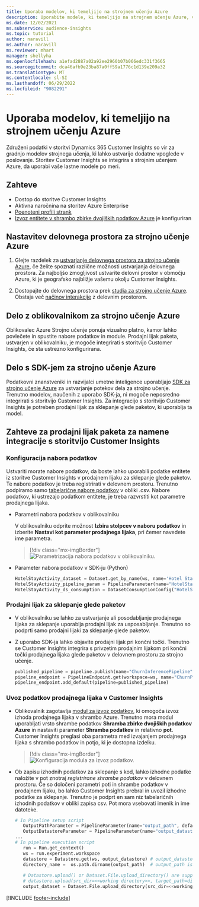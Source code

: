 ```yaml
---
title: Uporaba modelov, ki temeljijo na strojnem učenju Azure
description: Uporabite modele, ki temeljijo na strojnem učenju Azure, v storitvi Dynamics 365 Customer Insights.
ms.date: 12/02/2021
ms.subservice: audience-insights
ms.topic: tutorial
author: naravill
ms.author: naravill
ms.reviewer: mhart
manager: shellyha
ms.openlocfilehash: a1efad2887a02a92ee2960b07b066edc331f3665
ms.sourcegitcommit: dca46afb9e23ba87a0ff59a1776c1d139e209a32
ms.translationtype: MT
ms.contentlocale: sl-SI
ms.lasthandoff: 06/29/2022
ms.locfileid: "9082291"
---
```

# <a name="use-azure-machine-learning-based-models"></a>Uporaba modelov, ki temeljijo na strojnem učenju Azure

Združeni podatki v storitvi Dynamics 365 Customer Insights so vir za gradnjo modelov strojnega učenja, ki lahko ustvarijo dodatne vpoglede v poslovanje. Storitev Customer Insights se integrira s strojnim učenjem Azure, da uporabi vaše lastne modele po meri.

## <a name="prerequisites"></a>Zahteve

- Dostop do storitve Customer Insights
- Aktivna naročnina na storitev Azure Enterprise
- [Poenoteni profili strank](data-unification.md)
- [Izvoz entitete v shrambo zbirke dvojiških podatkov Azure](export-azure-blob-storage.md) je konfiguriran

## <a name="set-up-azure-machine-learning-workspace"></a>Nastavitev delovnega prostora za strojno učenje Azure

1. Glejte razdelek za [ustvarjanje delovnega prostora za strojno učenje Azure](/azure/machine-learning/concept-workspace#-create-a-workspace), če želite spoznati različne možnosti ustvarjanja delovnega prostora. Za najboljšo zmogljivost ustvarite delovni prostor v območju Azure, ki je geografsko najbližje vašemu okolju Customer Insights.

1. Dostopajte do delovnega prostora prek [studia za strojno učenje Azure](https://ml.azure.com/). Obstaja več [načinov interakcije](/azure/machine-learning/concept-workspace#tools-for-workspace-interaction) z delovnim prostorom.

## <a name="work-with-azure-machine-learning-designer"></a>Delo z oblikovalnikom za strojno učenje Azure

Oblikovalec Azure Strojno učenje ponuja vizualno platno, kamor lahko povlečete in spustite nabore podatkov in module. Prodajni lijak paketa, ustvarjen v oblikovalniku, je mogoče integrirati s storitvijo Customer Insights, če sta ustrezno konfigurirana. 
   
## <a name="working-with-azure-machine-learning-sdk"></a>Delo s SDK-jem za strojno učenje Azure

Podatkovni znanstveniki in razvijalci umetne inteligence uporabljajo [SDK za strojno učenje Azure](/python/api/overview/azure/ml/?preserve-view=true&view=azure-ml-py) za ustvarjanje potekov dela za strojno učenje. Trenutno modelov, naučenih z uporabo SDK-ja, ni mogoče neposredno integrirati s storitvijo Customer Insights. Za integracijo s storitvijo Customer Insights je potreben prodajni lijak za sklepanje glede paketov, ki uporablja ta model.

## <a name="batch-pipeline-requirements-to-integrate-with-customer-insights"></a>Zahteve za prodajni lijak paketa za namene integracije s storitvijo Customer Insights

### <a name="dataset-configuration"></a>Konfiguracija nabora podatkov

Ustvariti morate nabore podatkov, da boste lahko uporabili podatke entitete iz storitve Customer Insights v prodajnem lijaku za sklepanje glede paketov. Te nabore podatkov je treba registrirati v delovnem prostoru. Trenutno podpiramo samo [tabelarične nabore podatkov](/azure/machine-learning/how-to-create-register-datasets#tabulardataset) v obliki .csv. Nabore podatkov, ki ustrezajo podatkom entitete, je treba razvrstiti kot parametre prodajnega lijaka.
   
* Parametri nabora podatkov v oblikovalniku
   
     V oblikovalniku odprite možnost **Izbira stolpcev v naboru podatkov** in izberite **Nastavi kot parameter prodajnega lijaka**, pri čemer navedete ime parametra.

     > [!div class="mx-imgBorder"]
     > ![Parametrizacija nabora podatkov v oblikovalniku.](media/intelligence-designer-dataset-parameters.png "Razvrstitev parametrov nabora podatkov v oblikovalniku")
   
* Parameter nabora podatkov v SDK-ju (Python)
   
   ```python
   HotelStayActivity_dataset = Dataset.get_by_name(ws, name='Hotel Stay Activity Data')
   HotelStayActivity_pipeline_param = PipelineParameter(name="HotelStayActivity_pipeline_param", default_value=HotelStayActivity_dataset)
   HotelStayActivity_ds_consumption = DatasetConsumptionConfig("HotelStayActivity_dataset", HotelStayActivity_pipeline_param)
   ```

### <a name="batch-inference-pipeline"></a>Prodajni lijak za sklepanje glede paketov
  
* V oblikovalniku se lahko za ustvarjanje ali posodabljanje prodajnega lijaka za sklepanje uporablja prodajni lijak za usposabljanje. Trenutno so podprti samo prodajni lijaki za sklepanje glede paketov.

* Z uporabo SDK-ja lahko objavite prodajni lijak pri končni točki. Trenutno se Customer Insights integrira s privzetim prodajnim lijakom pri končni točki prodajnega lijaka glede paketov v delovnem prostoru za strojno učenje.
   
   ```python
   published_pipeline = pipeline.publish(name="ChurnInferencePipeline", description="Published Churn Inference pipeline")
   pipeline_endpoint = PipelineEndpoint.get(workspace=ws, name="ChurnPipelineEndpoint") 
   pipeline_endpoint.add_default(pipeline=published_pipeline)
   ```

### <a name="import-pipeline-data-into-customer-insights"></a>Uvoz podatkov prodajnega lijaka v Customer Insights

* Oblikovalnik zagotavlja [modul za izvoz podatkov](/azure/machine-learning/algorithm-module-reference/export-data), ki omogoča izvoz izhoda prodajnega lijaka v shrambo Azure. Trenutno mora modul uporabljati vrsto shrambe podatkov **Shramba zbirke dvojiških podatkov Azure** in nastaviti parameter **Shramba podatkov** in relativno **pot**. Customer Insights preglasi oba parametra med izvajanjem prodajnega lijaka s shrambo podatkov in potjo, ki je dostopna izdelku.
   > [!div class="mx-imgBorder"]
   > ![Konfiguracija modula za izvoz podatkov.](media/intelligence-designer-importdata.png "Konfiguracija modula za izvoz podatkov")
   
* Ob zapisu izhodnih podatkov za sklepanje s kod, lahko izhodne podatke naložite v pot znotraj *registrirane shrambe podatkov* v delovnem prostoru. Če so določeni parametri poti in shrambe podatkov v prodajnem lijaku, bo lahko Customer Insights prebral in uvozil izhodne podatke za sklepanje. Trenutno je podprt en sam niz tabelaričnih izhodnih podatkov v obliki zapisa csv. Pot mora vsebovati imenik in ime datoteke.

   ```python
   # In Pipeline setup script
      OutputPathParameter = PipelineParameter(name="output_path", default_value="HotelChurnOutput/HotelChurnOutput.csv")
      OutputDatastoreParameter = PipelineParameter(name="output_datastore", default_value="workspaceblobstore")
   ...
   # In pipeline execution script
      run = Run.get_context()
      ws = run.experiment.workspace
      datastore = Datastore.get(ws, output_datastore) # output_datastore is parameterized
      directory_name =  os.path.dirname(output_path)  # output_path is parameterized.
      
      # Datastore.upload() or Dataset.File.upload_directory() are supported methods to uplaod the data
      # datastore.upload(src_dir=<<working directory>>, target_path=directory_name, overwrite=False, show_progress=True)
      output_dataset = Dataset.File.upload_directory(src_dir=<<working directory>>, target = (datastore, directory_name)) # Remove trailing "/" from directory_name
   ```


[!INCLUDE [footer-include](includes/footer-banner.md)]